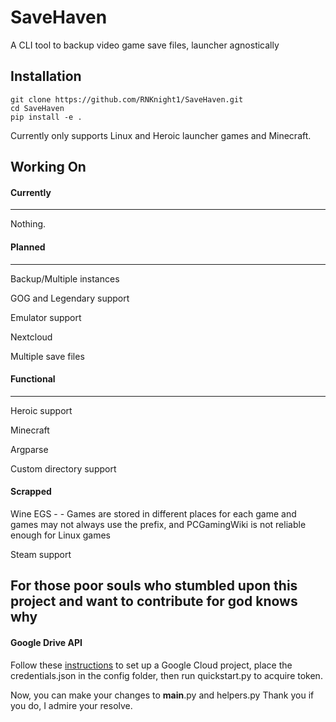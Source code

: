 # SaveHaven
A CLI tool to backup video game save files, launcher agnostically

## Installation
    git clone https://github.com/RNKnight1/SaveHaven.git
    cd SaveHaven
    pip install -e .

Currently only supports Linux and Heroic launcher games and Minecraft.

## Working On

#### Currently
--------------
Nothing.

#### Planned
------------

Backup/Multiple instances

GOG and Legendary support

Emulator support

Nextcloud

Multiple save files

#### Functional
----------------------
Heroic support

Minecraft

Argparse

Custom directory support

#### Scrapped

Wine EGS - - Games are stored in different places for each game and games may not always use the prefix, and PCGamingWiki is not reliable enough for Linux games

Steam support

## For those poor souls who stumbled upon this project and want to contribute for god knows why

#### Google Drive API
Follow these [instructions](https://developers.google.com/drive/api/quickstart/python) to set up a Google Cloud project, place the credentials.json in the config folder, then run quickstart.py to acquire token.

Now, you can make your changes to __main__.py and helpers.py
Thank you if you do, I admire your resolve.
